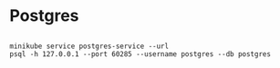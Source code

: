 # Postgres

##   

`minikube service postgres-service --url`  
`psql -h 127.0.0.1 --port 60285 --username postgres --db postgres`  
